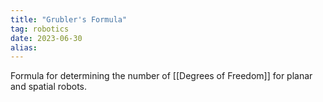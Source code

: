 ```yaml
---
title: "Grubler's Formula"
tag: robotics
date: 2023-06-30
alias:
---
```


Formula for determining the number of [[Degrees of Freedom]] for planar and spatial robots.
